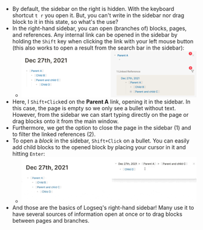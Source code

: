 - By default, the sidebar on the right is hidden. With the keyboard shortcut `t r` you open it. But, you can't write in the sidebar nor drag block to it in this state, so what's the use?
- In the right-hand sidebar, you can open (branches of) blocks, pages, and references. Any internal link can be opened in the sidebar by holding the `Shift` key when clicking the link with your left mouse button (this also works to open a result from the search bar in the sidebar):
	- ![right-sidebar-parent-a_1641572574836_0.png](../assets/right-sidebar-parent-a_1641572574836_0_1675078066616_0.png)
- Here, I `Shift+Click`ed on the **Parent A** link, opening it in the sidebar. In this case, the page is empty so we only see a bullet without text. However, from the sidebar we can start typing directly on the page or drag blocks onto it from the main window.
- Furthermore, we get the option to close the page in the sidebar (1) and to filter the linked references (2).
- To open a _block_ in the sidebar, `Shift+Click` on a bullet. You can easily add child blocks to the opened block by placing your cursor in it and hitting `Enter`:
	- ![right-sidebar-new-block_1641572640336_0.gif](../assets/right-sidebar-new-block_1641572640336_0_1675078585067_0.gif)
- And those are the basics of Logseq's right-hand sidebar! Many use it to have several sources of information open at once or to drag blocks between pages and branches.